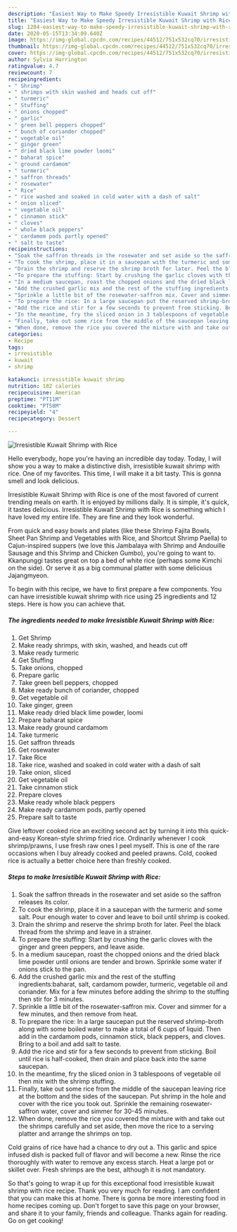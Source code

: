 ```yaml
---
description: "Easiest Way to Make Speedy Irresistible Kuwait Shrimp with Rice"
title: "Easiest Way to Make Speedy Irresistible Kuwait Shrimp with Rice"
slug: 1204-easiest-way-to-make-speedy-irresistible-kuwait-shrimp-with-rice
date: 2020-05-15T13:34:09.640Z
image: https://img-global.cpcdn.com/recipes/44512/751x532cq70/irresistible-kuwait-shrimp-with-rice-recipe-main-photo.jpg
thumbnail: https://img-global.cpcdn.com/recipes/44512/751x532cq70/irresistible-kuwait-shrimp-with-rice-recipe-main-photo.jpg
cover: https://img-global.cpcdn.com/recipes/44512/751x532cq70/irresistible-kuwait-shrimp-with-rice-recipe-main-photo.jpg
author: Sylvia Harrington
ratingvalue: 4.7
reviewcount: 7
recipeingredient:
- " Shrimp"
- " shrimps with skin washed and heads cut off"
- " turmeric"
- " Stuffing"
- " onions chopped"
- " garlic"
- " green bell peppers chopped"
- " bunch of coriander chopped"
- " vegetable oil"
- " ginger green"
- " dried black lime powder loomi"
- " baharat spice"
- " ground cardamom"
- " turmeric"
- " saffron threads"
- " rosewater"
- " Rice"
- " rice washed and soaked in cold water with a dash of salt"
- " onion sliced"
- " vegetable oil"
- " cinnamon stick"
- " cloves"
- " whole black peppers"
- " cardamom pods partly opened"
- " salt to taste"
recipeinstructions:
- "Soak the saffron threads in the rosewater and set aside so the saffron releases its color."
- "To cook the shrimp, place it in a saucepan with the turmeric and some salt. Pour enough water to cover and leave to boil until shrimp is cooked."
- "Drain the shrimp and reserve the shrimp broth for later. Peel the black thread from the shrimp and leave in a strainer."
- "To prepare the stuffing: Start by crushing the garlic cloves with the ginger and green peppers, and leave aside."
- "In a medium saucepan, roast the chopped onions and the dried black lime powder until onions are tender and brown. Sprinkle some water if onions stick to the pan."
- "Add the crushed garlic mix and the rest of the stuffing ingredients:baharat, salt, cardamom powder, turmeric, vegetable oil and coriander. Mix for a few minutes before adding the shrimp to the stuffing then stir for 3 minutes."
- "Sprinkle a little bit of the rosewater-saffron mix. Cover and simmer for a few minutes, and then remove from heat."
- "To prepare the rice: In a large saucepan put the reserved shrimp-broth along with some boiled water to make a total of 6 cups of liquid. Then add in the cardamom pods, cinnamon stick, black peppers, and cloves. Bring to a boil and add salt to taste."
- "Add the rice and stir for a few seconds to prevent from sticking. Boil until rice is half-cooked, then drain and place back into the same saucepan."
- "In the meantime, fry the sliced onion in 3 tablespoons of vegetable oil then mix with the shrimp stuffing."
- "Finally, take out some rice from the middle of the saucepan leaving rice at the bottom and the sides of the saucepan. Put shrimp in the hole and cover with the rice you took out. Sprinkle the remaining rosewater-saffron water, cover and simmer for 30-45 minutes."
- "When done, remove the rice you covered the mixture with and take out the shrimps carefully and set aside, then move the rice to a serving platter and arrange the shrimps on top."
categories:
- Recipe
tags:
- irresistible
- kuwait
- shrimp

katakunci: irresistible kuwait shrimp 
nutrition: 182 calories
recipecuisine: American
preptime: "PT11M"
cooktime: "PT58M"
recipeyield: "4"
recipecategory: Dessert

---
```



![Irresistible Kuwait Shrimp with Rice](https://img-global.cpcdn.com/recipes/44512/751x532cq70/irresistible-kuwait-shrimp-with-rice-recipe-main-photo.jpg)

Hello everybody, hope you're having an incredible day today. Today, I will show you a way to make a distinctive dish, irresistible kuwait shrimp with rice. One of my favorites. This time, I will make it a bit tasty. This is gonna smell and look delicious.

Irresistible Kuwait Shrimp with Rice is one of the most favored of current trending meals on earth. It is enjoyed by millions daily. It is simple, it's quick, it tastes delicious. Irresistible Kuwait Shrimp with Rice is something which I have loved my entire life. They are fine and they look wonderful.

From quick and easy bowls and plates (like these Shrimp Fajita Bowls, Sheet Pan Shrimp and Vegetables with Rice, and Shortcut Shrimp Paella) to Cajun-inspired suppers (we love this Jambalaya with Shrimp and Andouille Sausage and this Shrimp and Chicken Gumbo), you&#39;re going to want to. Kkanpunggi tastes great on top a bed of white rice (perhaps some Kimchi on the side). Or serve it as a big communal platter with some delicious Jajangmyeon.


To begin with this recipe, we have to first prepare a few components. You can have irresistible kuwait shrimp with rice using 25 ingredients and 12 steps. Here is how you can achieve that.

<!--inarticleads1-->

##### The ingredients needed to make Irresistible Kuwait Shrimp with Rice:

1. Get  Shrimp
1. Make ready  shrimps, with skin, washed, and heads cut off
1. Make ready  turmeric
1. Get  Stuffing
1. Take  onions, chopped
1. Prepare  garlic
1. Take  green bell peppers, chopped
1. Make ready  bunch of coriander, chopped
1. Get  vegetable oil
1. Take  ginger, green
1. Make ready  dried black lime powder, loomi
1. Prepare  baharat spice
1. Make ready  ground cardamom
1. Take  turmeric
1. Get  saffron threads
1. Get  rosewater
1. Take  Rice
1. Take  rice, washed and soaked in cold water with a dash of salt
1. Take  onion, sliced
1. Get  vegetable oil
1. Take  cinnamon stick
1. Prepare  cloves
1. Make ready  whole black peppers
1. Make ready  cardamom pods, partly opened
1. Prepare  salt to taste


Give leftover cooked rice an exciting second act by turning it into this quick-and-easy Korean-style shrimp fried rice. Ordinarily whenever I cook shrimp/prawns, I use fresh raw ones I peel myself. This is one of the rare occasions when I buy already cooked and peeled prawns. Cold, cooked rice is actually a better choice here than freshly cooked. 

<!--inarticleads2-->

##### Steps to make Irresistible Kuwait Shrimp with Rice:

1. Soak the saffron threads in the rosewater and set aside so the saffron releases its color.
1. To cook the shrimp, place it in a saucepan with the turmeric and some salt. Pour enough water to cover and leave to boil until shrimp is cooked.
1. Drain the shrimp and reserve the shrimp broth for later. Peel the black thread from the shrimp and leave in a strainer.
1. To prepare the stuffing: Start by crushing the garlic cloves with the ginger and green peppers, and leave aside.
1. In a medium saucepan, roast the chopped onions and the dried black lime powder until onions are tender and brown. Sprinkle some water if onions stick to the pan.
1. Add the crushed garlic mix and the rest of the stuffing ingredients:baharat, salt, cardamom powder, turmeric, vegetable oil and coriander. Mix for a few minutes before adding the shrimp to the stuffing then stir for 3 minutes.
1. Sprinkle a little bit of the rosewater-saffron mix. Cover and simmer for a few minutes, and then remove from heat.
1. To prepare the rice: In a large saucepan put the reserved shrimp-broth along with some boiled water to make a total of 6 cups of liquid. Then add in the cardamom pods, cinnamon stick, black peppers, and cloves. Bring to a boil and add salt to taste.
1. Add the rice and stir for a few seconds to prevent from sticking. Boil until rice is half-cooked, then drain and place back into the same saucepan.
1. In the meantime, fry the sliced onion in 3 tablespoons of vegetable oil then mix with the shrimp stuffing.
1. Finally, take out some rice from the middle of the saucepan leaving rice at the bottom and the sides of the saucepan. Put shrimp in the hole and cover with the rice you took out. Sprinkle the remaining rosewater-saffron water, cover and simmer for 30-45 minutes.
1. When done, remove the rice you covered the mixture with and take out the shrimps carefully and set aside, then move the rice to a serving platter and arrange the shrimps on top.


Cold grains of rice have had a chance to dry out a. This garlic and spice infused dish is packed full of flavor and will become a new. Rinse the rice thoroughly with water to remove any excess starch. Heat a large pot or skillet over. Fresh shrimps are the best, although it is not mandatory. 

So that's going to wrap it up for this exceptional food irresistible kuwait shrimp with rice recipe. Thank you very much for reading. I am confident that you can make this at home. There is gonna be more interesting food in home recipes coming up. Don't forget to save this page on your browser, and share it to your family, friends and colleague. Thanks again for reading. Go on get cooking!
